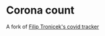 # Corona count
A fork of [Filip Tronicek's covid tracker](https://github.com/filiptronicek/corona-count/) 
